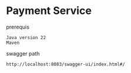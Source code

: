 # Payment Service
prerequis

```
Java version 22
Maven
```
swagger path

```
http://localhost:8083/swagger-ui/index.html#/
```

